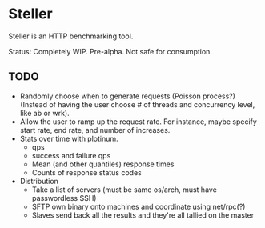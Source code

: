 # Steller

Steller is an HTTP benchmarking tool.

Status: Completely WIP. Pre-alpha. Not safe for consumption.

## TODO

* Randomly choose when to generate requests (Poisson process?) (Instead of having the user choose # of threads
  and concurrency level, like ab or wrk).
* Allow the user to ramp up the request rate. For instance, maybe specify start rate, end rate, and number of
  increases.
* Stats over time with plotinum.
  * qps
  * success and failure qps
  * Mean (and other quantiles) response times
  * Counts of response status codes
* Distribution
  * Take a list of servers (must be same os/arch, must have passwordless SSH)
  * SFTP own binary onto machines and coordinate using net/rpc(?)
  * Slaves send back all the results and they're all tallied on the master
